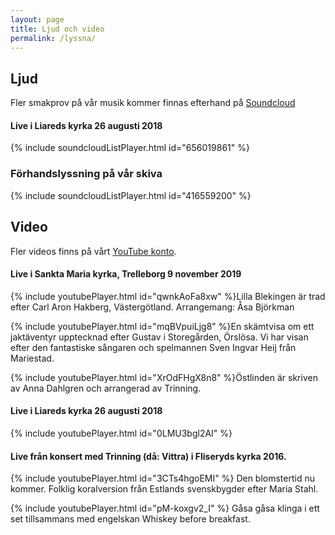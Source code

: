 ```yaml
---
layout: page
title: Ljud och video
permalink: /lyssna/
---
```

## Ljud
Fler smakprov på vår musik kommer finnas efterhand på [Soundcloud](https://soundcloud.com/trinning)

#### Live i Liareds kyrka 26 augusti 2018

{% include soundcloudListPlayer.html id="656019861" %}

### Förhandslyssning på vår skiva

{% include soundcloudListPlayer.html id="416559200" %}

## Video
Fler videos finns på vårt [YouTube konto](https://www.youtube.com/channel/UCs-2U_xDpceZgR8YJ8wmrMA).

#### Live i Sankta Maria kyrka, Trelleborg 9 november 2019

{% include youtubePlayer.html id="qwnkAoFa8xw" %}Lilla Blekingen är trad efter Carl Aron Hakberg, Västergötland. Arrangemang: Åsa Björkman

{% include youtubePlayer.html id="mqBVpuiLjg8" %}En skämtvisa om ett jaktäventyr upptecknad efter Gustav i Storegården, Örslösa. Vi har visan efter den fantastiske sångaren och spelmannen Sven Ingvar Heij från Mariestad. 

{% include youtubePlayer.html id="XrOdFHgX8n8" %}Östlinden är skriven av Anna Dahlgren och arrangerad av Trinning. 

#### Live i Liareds kyrka 26 augusti 2018

{% include youtubePlayer.html id="0LMU3bgl2AI" %}

#### Live från konsert med Trinning (då: Vittra) i Fliseryds kyrka 2016.

{% include youtubePlayer.html id="3CTs4hgoEMI" %}
Den blomstertid nu kommer. Folklig koralversion från Estlands svenskbygder efter Maria Stahl.

{% include youtubePlayer.html id="pM-koxgv2_I" %}
Gåsa gåsa klinga i ett set tillsammans med engelskan Whiskey before breakfast.

